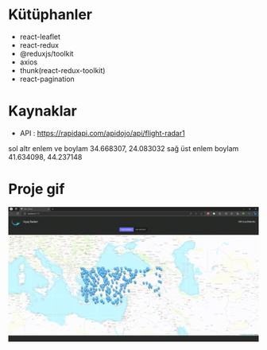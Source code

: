 # Kütüphanler

- react-leaflet
- react-redux
- @reduxjs/toolkit
- axios
- thunk(react-redux-toolkit)
- react-pagination

# Kaynaklar

- API : https://rapidapi.com/apidojo/api/flight-radar1

sol altr enlem ve boylam 34.668307, 24.083032
sağ üst enlem boylam 41.634098, 44.237148

<h1>Proje gif</h1>

![Proje Gif](src/assets/Map-radar_1.gif)
